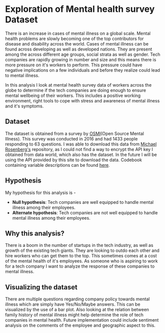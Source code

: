 # Exploration of Mental health survey Dataset

There is an increase in cases of mental illness on a global scale. Mental health problems are slowly becoming one of the top contributors for disease and disability across the world. Cases of mental illness can be found across developing as well as developed nations. They are present among the across different age groups, social strata as well as gender. Tech companies are rapidly growing in number and size and this means there is more pressure on it's workers to perform. This pressure could have negative implications on a few individuals and before they realize could lead to mental illness.

In this analysis I look at mental health survey data of workers across the globe to determine if the tech companies are doing enough to ensure mental wellbeing of their workers. This includes a positive working environment, right tools to cope with stress and awareness of mental illness and it's symptoms.

## Dataset

The dataset is obtained from a survey by [OSMI](https://osmihelp.org/)(Open Source Mental Illness). This survey was conducted in 2016 and had 1433 people responding to 63 questions. I was able to download this data from [Michael Rosenberg's](https://github.com/PLBMR) repository, as I could not find a way to encrypt the API key I obtained from data world, which also has the dataset. In the future I will be using the API provided by this site to download the data. Codebook containing variable descriptions can be found [here](https://github.com/abimur-123/Mentalhealth_project/blob/master/docs/Codebook.csv).

## Hypothesis

My hypothesis for this analysis is -
- **Null hypothesis**: Tech companies are well equipped to handle mental illness among their employees.
- **Alternate hypothesis**: Tech companies are not well equipped to handle mental illness among their employees.

## Why this analysis?

There is a boom in the number of startups in the tech industry, as well as growth of the existing tech giants. They are looking to outdo each other and hire workers who can get them to the top. This sometimes comes at a cost of the mental health of it's employees. As someone who is aspiring to work for a tech company I want to analyze the response of these companies to mental illness.

## Visualizing the dataset

There are multiple questions regarding company policy towards mental illness which are simply have Yes/No/Maybe answers. This can be visualized by the use of a bar plot. Also looking at the relation between family history of mental illness might help determine the role of tech companies in mental health. Future implementation could include sentiment analysis on the comments of the employee and geographic aspect to this.
